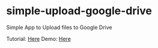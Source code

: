 # simple-upload-google-drive
Simple App to Upload files to Google Drive

Tutorial: [Here](http://bit.ly/tutorial-gdrive)
Demo: [Here](http://gdrive.masrizky.com)
